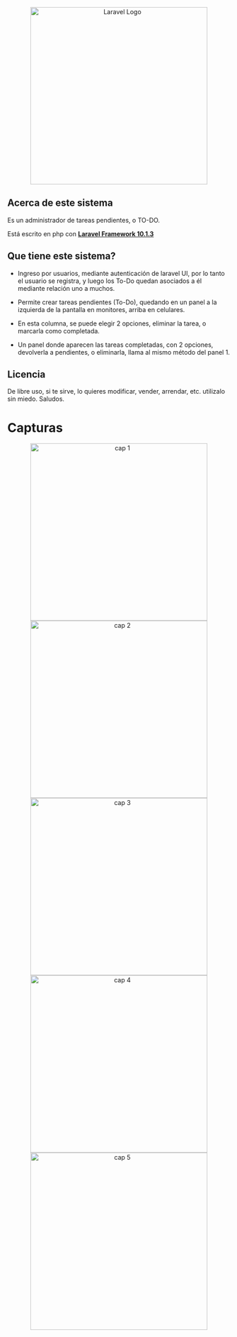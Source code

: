 <p align="center"><a href="https://laravel.com" target="_blank"><img src="https://raw.githubusercontent.com/laravel/art/master/logo-lockup/5%20SVG/2%20CMYK/1%20Full%20Color/laravel-logolockup-cmyk-red.svg" width="400" alt="Laravel Logo"></a></p>

## Acerca de este sistema

Es un administrador de tareas pendientes, o TO-DO.

Está escrito en php con **[Laravel Framework 10.1.3](https://laravel.com )**

## Que tiene este sistema?

- Ingreso por usuarios, mediante autenticación de laravel UI, por lo tanto el usuario se registra, y luego los To-Do quedan asociados a él mediante relación uno a muchos.

- Permite crear tareas pendientes (To-Do), quedando en un panel a la izquierda de la pantalla en monitores, arriba en celulares.

- En esta columna, se puede elegir 2 opciones, eliminar la tarea, o marcarla como completada.

- Un panel donde aparecen las tareas completadas, con 2 opciones, devolverla a pendientes, o eliminarla, llama al mismo método del panel 1.

## Licencia

De libre uso, si te sirve, lo quieres modificar, vender, arrendar, etc. utilizalo sin miedo. Saludos.

# Capturas

<p align="center">
    <img src="https://www.rpi.cl/git-img/laravel-to-do/1-register.png" width="400" alt="cap 1">
    <img src="https://www.rpi.cl/git-img/laravel-to-do/2-login.png" width="400" alt="cap 2">
    <img src="https://www.rpi.cl/git-img/laravel-to-do/3-dashboard.png" width="400" alt="cap 3">
    <img src="https://www.rpi.cl/git-img/laravel-to-do/4-addtodo.png" width="400" alt="cap 4">
    <img src="https://www.rpi.cl/git-img/laravel-to-do/5-alltodo.png" width="400" alt="cap 5">
</p>
